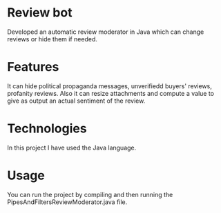 # Review bot
Developed an automatic review moderator in Java which can change reviews or hide them if needed.
# Features
It can hide political propaganda messages, unverifiedd buyers' reviews, profanity reviews.
Also it can resize attachments and compute a value to give as output an actual sentiment of the review.
# Technologies
In this project I have used the Java language.
# Usage 
You can run the project by compiling and then running the PipesAndFiltersReviewModerator.java file.
